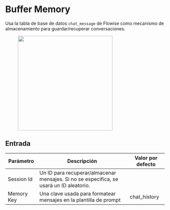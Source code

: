 # Buffer Memory

Usa la tabla de base de datos `chat_message` de Flowise como mecanismo de almacenamiento para guardar/recuperar conversaciones.

<figure><img src="../../../.gitbook/assets/image--1---1---3-.png" alt="" width="299"><figcaption></figcaption></figure>

## Entrada

| Parámetro   | Descripción                                                                      | Valor por defecto |
| ----------- | -------------------------------------------------------------------------------- | ----------------- |
| Session Id  | Un ID para recuperar/almacenar mensajes. Si no se especifica, se usará un ID aleatorio. |               |
| Memory Key  | Una clave usada para formatear mensajes en la plantilla de prompt                | chat_history      |
